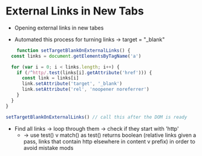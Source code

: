 # External Links in New Tabs
- Opening external links in new tabes
* Automated this process for turning links -> target = "_blank"
```js
    function setTargetBlankOnExternalLinks() {
  const links = document.getElementsByTagName('a')

  for (var i = 0; i < links.length; i++) {
    if (/^http/.test(links[i].getAttribute('href'))) {
      const link = links[i]
      link.setAttribute('target', '_blank')
      link.setAttribute('rel', 'noopener noreferrer')
    }
  }
}

setTargetBlankOnExternalLinks() // call this after the DOM is ready
```
* Find all links -> loop through them -> check if they start with 'http'
    - -> use test() v match() as test() returns boolean (relative links given a pass, links that contain http elsewhere in content v prefix) in order to avoid mistake mods
